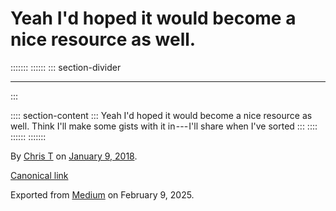 <div>

# Yeah I'd hoped it would become a nice resource as well. 

</div>

::::::: 
:::::: 
::: section-divider

------------------------------------------------------------------------
:::

:::: section-content
::: 
Yeah I'd hoped it would become a nice resource as well. Think I'll make
some gists with it in --- I'll share when I've sorted
:::
::::
::::::
:::::::

By [Chris T](https://medium.com/@ctdesign) on
[January 9, 2018](https://medium.com/p/75e931b2a9e1).

[Canonical
link](https://medium.com/@ctdesign/yeah-id-hoped-it-would-become-a-nice-resource-as-well-75e931b2a9e1)

Exported from [Medium](https://medium.com) on February 9, 2025.
